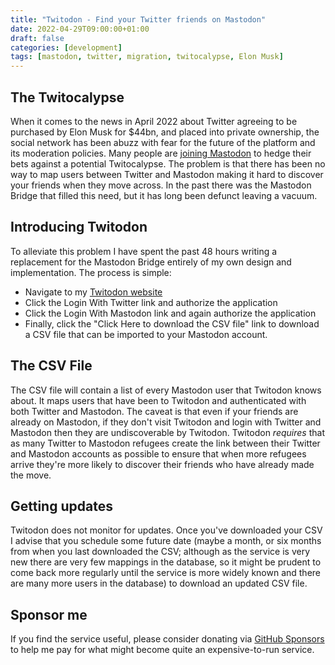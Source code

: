 ```yaml
---
title: "Twitodon - Find your Twitter friends on Mastodon"
date: 2022-04-29T09:00:00+01:00
draft: false
categories: [development]
tags: [mastodon, twitter, migration, twitocalypse, Elon Musk]
---
```


## The Twitocalypse
When it comes to the news in April 2022 about Twitter agreeing to be purchased by Elon Musk for $44bn, and placed into private ownership, the social network has been abuzz with fear for the future of the platform and its moderation policies. Many people are [joining Mastodon](https://joinmastodon.org/) to hedge their bets against a potential Twitocalypse. The problem is that there has been no way to map users between Twitter and Mastodon making it hard to discover your friends when they move across. In the past there was the Mastodon Bridge that filled this need, but it has long been defunct leaving a vacuum.

## Introducing Twitodon

To alleviate this problem I have spent the past 48 hours writing a replacement for the Mastodon Bridge entirely of my own design and implementation. The process is simple:

- Navigate to my [Twitodon website](https://twitodon.com/)
- Click the Login With Twitter link and authorize the application
- Click the Login With Mastodon link and again authorize the application
- Finally, click the "Click Here to download the CSV file" link to download a CSV file that can be imported to your Mastodon account.

## The CSV File

The CSV file will contain a list of every Mastodon user that Twitodon knows about. It maps users that have been to Twitodon and authenticated with both Twitter and Mastodon. The caveat is that even if your friends are already on Mastodon, if they don't visit Twitodon and login with Twitter and Mastodon then they are undiscoverable by Twitodon. Twitodon *requires* that as many Twitter to Mastodon refugees create the link between their Twitter and Mastodon accounts as possible to ensure that when more refugees arrive they're more likely to discover their friends who have already made the move.

## Getting updates

Twitodon does not monitor for updates. Once you've downloaded your CSV I advise that you schedule some future date (maybe a month, or six months from when you last downloaded the CSV; although as the service is very new there are very few mappings in the database, so it might be prudent to come back more regularly until the service is more widely known and there are many more users in the database) to download an updated CSV file.

## Sponsor me

If you find the service useful, please consider donating via [GitHub Sponsors](https://github.com/sponsors/lucyllewy) to help me pay for what might become quite an expensive-to-run service.